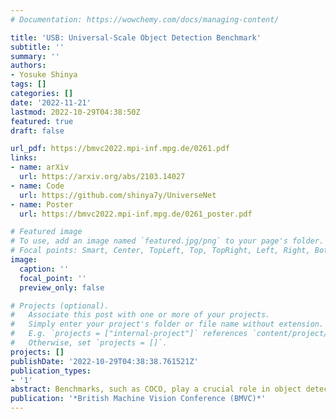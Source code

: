 ```yaml
---
# Documentation: https://wowchemy.com/docs/managing-content/

title: 'USB: Universal-Scale Object Detection Benchmark'
subtitle: ''
summary: ''
authors:
- Yosuke Shinya
tags: []
categories: []
date: '2022-11-21'
lastmod: 2022-10-29T04:38:50Z
featured: true
draft: false

url_pdf: https://bmvc2022.mpi-inf.mpg.de/0261.pdf
links:
- name: arXiv
  url: https://arxiv.org/abs/2103.14027
- name: Code
  url: https://github.com/shinya7y/UniverseNet
- name: Poster
  url: https://bmvc2022.mpi-inf.mpg.de/0261_poster.pdf

# Featured image
# To use, add an image named `featured.jpg/png` to your page's folder.
# Focal points: Smart, Center, TopLeft, Top, TopRight, Left, Right, BottomLeft, Bottom, BottomRight.
image:
  caption: ''
  focal_point: ''
  preview_only: false

# Projects (optional).
#   Associate this post with one or more of your projects.
#   Simply enter your project's folder or file name without extension.
#   E.g. `projects = ["internal-project"]` references `content/project/deep-learning/index.md`.
#   Otherwise, set `projects = []`.
projects: []
publishDate: '2022-10-29T04:38:38.761521Z'
publication_types:
- '1'
abstract: Benchmarks, such as COCO, play a crucial role in object detection. However, existing benchmarks are insufficient in scale variation, and their protocols are inadequate for fair comparison. In this paper, we introduce the Universal-Scale object detection Benchmark (USB). USB has variations in object scales and image domains by incorporating COCO with the recently proposed Waymo Open Dataset and Manga109-s dataset. To enable fair comparison and inclusive research, we propose training and evaluation protocols. They have multiple divisions for training epochs and evaluation image resolutions, like weight classes in sports, and compatibility across training protocols, like the backward compatibility of the Universal Serial Bus. Specifically, we request participants to report results with not only higher protocols (longer training) but also lower protocols (shorter training). Using the proposed benchmark and protocols, we conducted extensive experiments using 15 methods and found weaknesses of existing COCO-biased methods.
publication: '*British Machine Vision Conference (BMVC)*'
---
```

